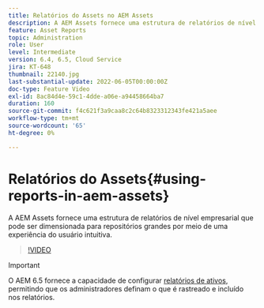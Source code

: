 ```yaml
---
title: Relatórios do Assets no AEM Assets
description: A AEM Assets fornece uma estrutura de relatórios de nível empresarial que pode ser dimensionada para repositórios grandes por meio de uma experiência do usuário intuitiva.
feature: Asset Reports
topic: Administration
role: User
level: Intermediate
version: 6.4, 6.5, Cloud Service
jira: KT-648
thumbnail: 22140.jpg
last-substantial-update: 2022-06-05T00:00:00Z
doc-type: Feature Video
exl-id: 8ac84d4e-59c1-4dde-a06e-a94458664ba7
duration: 160
source-git-commit: f4c621f3a9caa8c2c64b8323312343fe421a5aee
workflow-type: tm+mt
source-wordcount: '65'
ht-degree: 0%

---
```


# Relatórios do Assets{#using-reports-in-aem-assets}

A AEM Assets fornece uma estrutura de relatórios de nível empresarial que pode ser dimensionada para repositórios grandes por meio de uma experiência do usuário intuitiva.

>[!VIDEO](https://video.tv.adobe.com/v/22140?quality=12&learn=on)


>[!IMPORTANT]
>
>O AEM 6.5 fornece a capacidade de configurar [relatórios de ativos](https://experienceleague.adobe.com/docs/experience-manager-65/assets/administer/asset-reports.html#prerequisite-for-reporting), permitindo que os administradores definam o que é rastreado e incluído nos relatórios.
